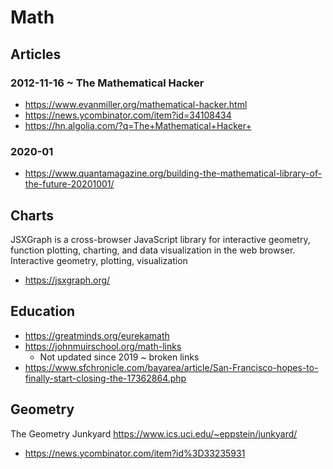 # Math

## Articles

### 2012-11-16 ~ The Mathematical Hacker

* https://www.evanmiller.org/mathematical-hacker.html
* https://news.ycombinator.com/item?id=34108434
* https://hn.algolia.com/?q=The+Mathematical+Hacker+


### 2020-01
* https://www.quantamagazine.org/building-the-mathematical-library-of-the-future-20201001/

## Charts

JSXGraph is a cross-browser JavaScript library for interactive geometry, function plotting, charting, and data visualization in the web browser. Interactive geometry, plotting, visualization

* https://jsxgraph.org/

## Education

* https://greatminds.org/eurekamath
* https://johnmuirschool.org/math-links
  * Not updated since 2019 ~ broken links
* https://www.sfchronicle.com/bayarea/article/San-Francisco-hopes-to-finally-start-closing-the-17362864.php


## Geometry

The Geometry Junkyard
https://www.ics.uci.edu/~eppstein/junkyard/
* https://news.ycombinator.com/item?id%3D33235931